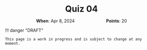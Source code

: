 <h1 style="margin-bottom: 0.4em; text-align: center;">
    Quiz 04
</h1>

<p style="text-align: center;">
    <object hspace="50">
        <strong>When</strong></a>: Apr 8, 2024
    </object>
    <object hspace="50">
        <strong>Points</strong></a>: 20
    </object>
</p>

!!! danger "DRAFT"

    This page is a work in progress and is subject to change at any moment.
